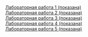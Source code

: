 <a href="labs_html/lab_1/lab_1.html">Лабораторная работа 1 (показана)</a> <br>
<a href="labs_html/lab_2/lab_2.html">Лабораторная работа 2 (показана)</a> <br>
<a href="labs_html/lab_3/lab_3.html">Лабораторная работа 3 (показана)</a> <br>
<a href="labs_html/lab_4/lab_4.html">Лабораторная работа 4 (показана)</a> <br>
<a href="lab_5">Лабораторная работа 5 (показана)</a> <br>
